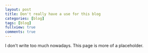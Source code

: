 ```yaml
---
layout: post
title: Don't really have a use for this blog
categories: [blog]
tags: [blog]
fullview: true
comments: true
---
```


I don't write too much nowadays. This page is more of a placeholder.
